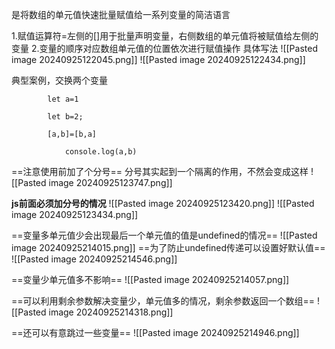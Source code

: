 是将数组的单元值快速批量赋值给一系列变量的简洁语言

1.赋值运算符=左侧的\[]用于批量声明变量，右侧数组的单元值将被赋值给左侧的变量
2.变量的顺序对应数组单元值的位置依次进行赋值操作
具体写法
![[Pasted image 20240925122045.png]]
![[Pasted image 20240925122434.png]]


典型案例，交换两个变量
```
        let a=1

        let b=2;

        [a,b]=[b,a]

	        console.log(a,b)
```
==注意使用前加了个分号==
分号其实起到一个隔离的作用，不然会变成这样
![[Pasted image 20240925123747.png]]


**js前面必须加分号的情况**
![[Pasted image 20240925123420.png]]
![[Pasted image 20240925123434.png]]


==变量多单元值少会出现最后一个单元值的值是undefined的情况==
![[Pasted image 20240925214015.png]]
==为了防止undefined传递可以设置好默认值==
![[Pasted image 20240925214546.png]]

==变量少单元值多不影响==
![[Pasted image 20240925214057.png]]

==可以利用剩余参数解决变量少，单元值多的情况，剩余参数返回一个数组==
![[Pasted image 20240925214318.png]]

==还可以有意跳过一些变量==
![[Pasted image 20240925214946.png]]